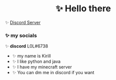 <h1 align="center">✨ Hello there</h1>

✨ [Discord Server](https://discord.gg/RB9SU5T5f9)

### ✨ my socials
✨ **discord** L0L#6738

* ✨ my name is Kirill
* ✨ I like python and java
* ✨ I have my minecraft server
* ✨ You can dm me in discord if you want
